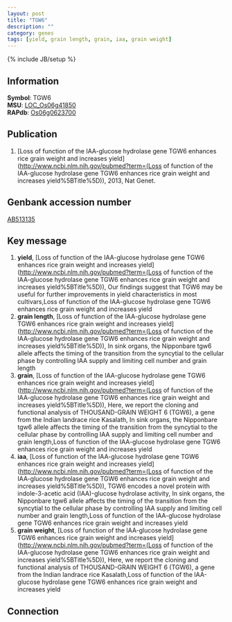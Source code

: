 ```yaml
---
layout: post
title: "TGW6"
description: ""
category: genes
tags: [yield, grain length, grain, iaa, grain weight]
---
```

{% include JB/setup %}

## Information
__Symbol__: TGW6  
__MSU__: [LOC_Os06g41850](http://rice.plantbiology.msu.edu/cgi-bin/ORF_infopage.cgi?orf=LOC_Os06g41850)  
__RAPdb__: [Os06g0623700](http://rapdb.dna.affrc.go.jp/viewer/gbrowse_details/irgsp1?name=Os06g0623700)  

## Publication
1. [Loss of function of the IAA-glucose hydrolase gene TGW6 enhances rice grain weight and increases yield](http://www.ncbi.nlm.nih.gov/pubmed?term=(Loss of function of the IAA-glucose hydrolase gene TGW6 enhances rice grain weight and increases yield%5BTitle%5D)), 2013, Nat Genet.

## Genbank accession number
[AB513135](http://www.ncbi.nlm.nih.gov/nuccore/AB513135)

## Key message
1. __yield__, [Loss of function of the IAA-glucose hydrolase gene TGW6 enhances rice grain weight and increases yield](http://www.ncbi.nlm.nih.gov/pubmed?term=(Loss of function of the IAA-glucose hydrolase gene TGW6 enhances rice grain weight and increases yield%5BTitle%5D)),  Our findings suggest that TGW6 may be useful for further improvements in yield characteristics in most cultivars,Loss of function of the IAA-glucose hydrolase gene TGW6 enhances rice grain weight and increases yield
2. __grain length__, [Loss of function of the IAA-glucose hydrolase gene TGW6 enhances rice grain weight and increases yield](http://www.ncbi.nlm.nih.gov/pubmed?term=(Loss of function of the IAA-glucose hydrolase gene TGW6 enhances rice grain weight and increases yield%5BTitle%5D)),  In sink organs, the Nipponbare tgw6 allele affects the timing of the transition from the syncytial to the cellular phase by controlling IAA supply and limiting cell number and grain length
3. __grain__, [Loss of function of the IAA-glucose hydrolase gene TGW6 enhances rice grain weight and increases yield](http://www.ncbi.nlm.nih.gov/pubmed?term=(Loss of function of the IAA-glucose hydrolase gene TGW6 enhances rice grain weight and increases yield%5BTitle%5D)),  Here, we report the cloning and functional analysis of THOUSAND-GRAIN WEIGHT 6 (TGW6), a gene from the Indian landrace rice Kasalath, In sink organs, the Nipponbare tgw6 allele affects the timing of the transition from the syncytial to the cellular phase by controlling IAA supply and limiting cell number and grain length,Loss of function of the IAA-glucose hydrolase gene TGW6 enhances rice grain weight and increases yield
4. __iaa__, [Loss of function of the IAA-glucose hydrolase gene TGW6 enhances rice grain weight and increases yield](http://www.ncbi.nlm.nih.gov/pubmed?term=(Loss of function of the IAA-glucose hydrolase gene TGW6 enhances rice grain weight and increases yield%5BTitle%5D)),  TGW6 encodes a novel protein with indole-3-acetic acid (IAA)-glucose hydrolase activity, In sink organs, the Nipponbare tgw6 allele affects the timing of the transition from the syncytial to the cellular phase by controlling IAA supply and limiting cell number and grain length,Loss of function of the IAA-glucose hydrolase gene TGW6 enhances rice grain weight and increases yield
5. __grain weight__, [Loss of function of the IAA-glucose hydrolase gene TGW6 enhances rice grain weight and increases yield](http://www.ncbi.nlm.nih.gov/pubmed?term=(Loss of function of the IAA-glucose hydrolase gene TGW6 enhances rice grain weight and increases yield%5BTitle%5D)),  Here, we report the cloning and functional analysis of THOUSAND-GRAIN WEIGHT 6 (TGW6), a gene from the Indian landrace rice Kasalath,Loss of function of the IAA-glucose hydrolase gene TGW6 enhances rice grain weight and increases yield

## Connection


